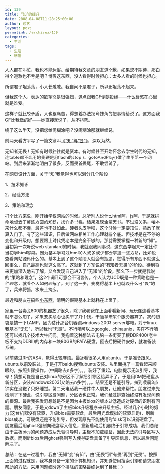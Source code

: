 ```yaml
---
id: 139
title: “知”的提升
date: 2008-04-08T11:28:25+00:00
author: 愆伏
layout: post
permalink: /archives/139
categories:
  - 生活
tags:
  - 生活
  - 感悟
---
```

人人都在叫忙，我也不能免俗。给期待我文章的朋友道个歉，如果您不期待，那白得个道歉也不亏是吧？博客这东西，没人看得时候担心；太多人看的时候也担心。
  
所谓君子坦荡荡，小人长戚戚。我自问不是君子，所以还坦荡不起来。
  
但我这个人，表达的欲望总是很强烈，这点跟我GF倒是投缘——什么话憋在心里就是难受。
  
这样子就比较矛盾，人也很痛苦，得想着办法拐弯抹角的把事情给说了。这方面我GF比我做的好——她直接就说了，从不拐弯。
  
绕了这么半天，没把您给闹糊涂吧？没闹糊涂那就继续说。
  
前两天看方军写了一篇文章叫[《“知”与“畏”》](http://www.taozhe.net/log/archives/6857 "《“知”与“畏”》")，深以为然。
  
无知者无畏！无知有时候往往就是资本。有时候甚至开始怀念去学生时代的无知，连table都不会用的我硬是用flash的stop()、gotoAndPlay()做了生平第一个网站。到后来渐渐地明白了很多，反而畏首畏尾，不敢尝试了。
  
<!--more-->在网页设计方面，关于“知”我觉得也可以划分几个阶段：

1、技术知识
  
2、经验方法
  
3、策略和理念

打个比方来说，刚开始学做网站的时候。总听别人说什么html阿，js阿。于是就拼命地想去了解这方面的知识，找许多书看。结果发现全是天书。不过没关系，咱本来什么都不懂，最差也不过如此。硬者头皮学呗，这个时候一定要顶住，熟悉了就算入门了。有了这些知识，日后做网站相关工作心理就有个底。但技术是在不停的变化和升级的，想要跟上时代凭老本是完全不够的。那就需要掌握一种新的“知”。当初第一次听说web standard的时候，我就跟我同事说，这东西学起来一定比你当初学html容易。因为基本学习过html的人或多或少都会掌握一些方法，比如说查看网站源码什么的。基本上到了这个阶段人就会有瓶颈，觉得所有东西不就这么回事么，自己最高也就这么高了。这就到了方军说的“有知者无畏”的阶段。待到将来更加深入地去了解，又会发现自己进入了“无知”的阶段。那么下一步就是我说的“策略和理念”，这2个词只可意会不可言传。个人认为UCD既是一种策略也是一种理念，就看个人如何理解了。到了这一步，我觉得基本上也就没什么可“畏”的了，兵来将挡，水来土掩么。

最近和朋友在搞些<a href="http://www.jiajiabang.com" title="http://www.jiajiabang.com" target="_blank">小东西</a>，清明的假期基本上就耗在上面了。
  
家里一台毒龙800的机器放了很久，除了我老爸在上面看看新闻、玩玩连连看基本就不怎么用了。如果要卖想必也卖不了几个钱，干脆拿来架个服务器算了。我的初衷是搞一下LAMP，因为估计那台机器跑windows 2003 server够呛。对于linux我基本“无知”，所以我也“无畏”。不行咱可以上google、chinaunix，实在不行咱还可以找几个技术大牛问问。我抱着这种想法去电脑一条街买了根DDR400(老主板不支持DDRII)的内存和一块80GB的PATA硬盘。回去后把硬件安好，就准备装系统。
  
以前装过RH的AS4，觉得比较麻烦。最近看很多人用ubuntu，于是准备跟风。ubuntu以前没装过，于是打开baidu搜索ubuntu安装。从里面挑了一篇看起来顺眼的，按照步骤操作。(中间略去n多字)。。。装好了重起，电脑提示无法引导，我晕！猜想可能是自己对linux的分区不了解把引导区给弄坏了。于是用DM把硬盘从新分区，安装windows2003(又略去n多字)。。。结果还是不能引导。搞到凌晨3点钟实在没辙了只好睡觉。第二天电话我一硬件牛人朋友，让他来帮忙。朋友过来先检测了下硬盘，说引导区没问题，分区表也正常。我们经过排查始终没有发现问题的根源。最后我突发奇想说是不是因为主板bios的版本过低造成对硬盘的识别有问题。朋友同意，于是又down了主板bios升级程序来升级主板。经过几个小时的努力(这台机器没有软驱，升级bios需要软盘，最后用光盘模拟的软驱启动)，刷新bios成功。可硬盘还是不能引导，但发现原先不能使用的fdisk可以识别硬盘了。朋友最后用ghost强制向硬盘写入信息，重新启动后机器终于引导成功。我们总结由于主板bios的问题造成从光驱引导时，主板不加载硬盘，因此无法向引导区写入数据。而刷新bios后用ghost强制写入使得硬盘具备了引导区信息，所以最后问题解决了。

总结：在这一过程中，我由“无知”变“有知”，由“无畏”到“有畏”再到“无畏”。按照上面的过程就是，我本身具备一定的计算机知识，并知道使用搜索引擎和请求朋友帮助的方法。采用问题细分逐个排除的策略最终达到了目标：）
